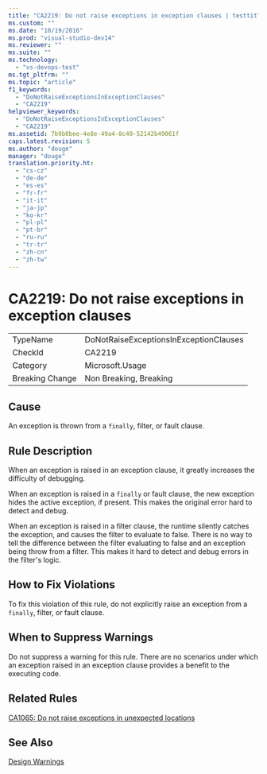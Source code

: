 ```yaml
---
title: "CA2219: Do not raise exceptions in exception clauses | testtitle"
ms.custom: ""
ms.date: "10/19/2016"
ms.prod: "visual-studio-dev14"
ms.reviewer: ""
ms.suite: ""
ms.technology: 
  - "vs-devops-test"
ms.tgt_pltfrm: ""
ms.topic: "article"
f1_keywords: 
  - "DoNotRaiseExceptionsInExceptionClauses"
  - "CA2219"
helpviewer_keywords: 
  - "DoNotRaiseExceptionsInExceptionClauses"
  - "CA2219"
ms.assetid: 7b9b0bee-4e8e-49a4-8c40-52142b49061f
caps.latest.revision: 5
ms.author: "douge"
manager: "douge"
translation.priority.ht: 
  - "cs-cz"
  - "de-de"
  - "es-es"
  - "fr-fr"
  - "it-it"
  - "ja-jp"
  - "ko-kr"
  - "pl-pl"
  - "pt-br"
  - "ru-ru"
  - "tr-tr"
  - "zh-cn"
  - "zh-tw"
---
```

# CA2219: Do not raise exceptions in exception clauses
|||  
|-|-|  
|TypeName|DoNotRaiseExceptionsInExceptionClauses|  
|CheckId|CA2219|  
|Category|Microsoft.Usage|  
|Breaking Change|Non Breaking, Breaking|  
  
## Cause  
 An exception is thrown from a `finally`, filter, or fault clause.  
  
## Rule Description  
 When an exception is raised in an exception clause, it greatly increases the difficulty of debugging.  
  
 When an exception is raised in a `finally` or fault clause, the new exception hides the active exception, if present. This makes the original error hard to detect and debug.  
  
 When an exception is raised in a filter clause, the runtime silently catches the exception, and causes the filter to evaluate to false. There is no way to tell the difference between the filter evaluating to false and an exception being throw from a filter. This makes it hard to detect and debug errors in the filter's logic.  
  
## How to Fix Violations  
 To fix this violation of this rule, do not explicitly raise an exception from a `finally`, filter, or fault clause.  
  
## When to Suppress Warnings  
 Do not suppress a warning for this rule. There are no scenarios under which an exception raised in an exception clause provides a benefit to the executing code.  
  
## Related Rules  
 [CA1065: Do not raise exceptions in unexpected locations](../code-quality/ca1065--do-not-raise-exceptions-in-unexpected-locations.md)  
  
## See Also  
 [Design Warnings](../code-quality/design-warnings.md)